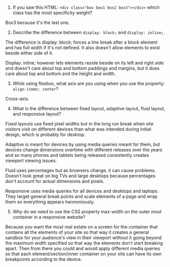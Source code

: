 <!-- Answers to the Self Study Questions go here -->

1. If you saw this HTML: `<div class="box box1 box2 box3"></div>` which class has the most specificity weight? 

Box3 because it's the last one. 



2. Describe the difference between `display: block;` and `display: inline;`.

The difference is display: block; forces a line break after a block element and has full width if it's not defined. It also doesn't allow elements to exist beside either side of it.

Display: inline; however lets elements reside beside on its left and right side and doesn't care about top and bottom paddings and margins, but it does care about top and bottom and the height and width. 

3. While using flexbox, what axis are you using when you use the property: `align-items: center`? 

Cross-axis.

4. What is the difference between fixed layout, adaptive layout, fluid layout, and responsive layout?


Fixed layouts use fixed pixel widths but in the long run break when site visitors visit on different devices than what was intended during initial design, which is probably for desktop.

Adaptive is meant for devices by using media queries meant for them, but devices change dimensions overtime with different releases over the years and so many phones and tablets being released consistently creates viewport viewing issues. 

Fluid uses percentages but as browsers change, it can cause problems. Doesn't look great on big TVs and large desktops because percentages don't account for actual dimensions and pixels. 

Responsive uses media queries for all devices and desktops and laptops. They target general break points and scale elements of a page and wrap them so everything appears harmoniously. 

5. Why do we need to use the CSS property max-width on the outer most container in a responsive website?

Because you want the most real estate on a screen for the container that contains all the elements of your site so that way it creates a general sandbox for your audience's view in their viewport without it going beyond the maximum width specified so that way the elements don't start breaking apart. Then from there you could and would apply different media queries so that each element/section/inner container on your site can have its own breakpoints according to the device. 
